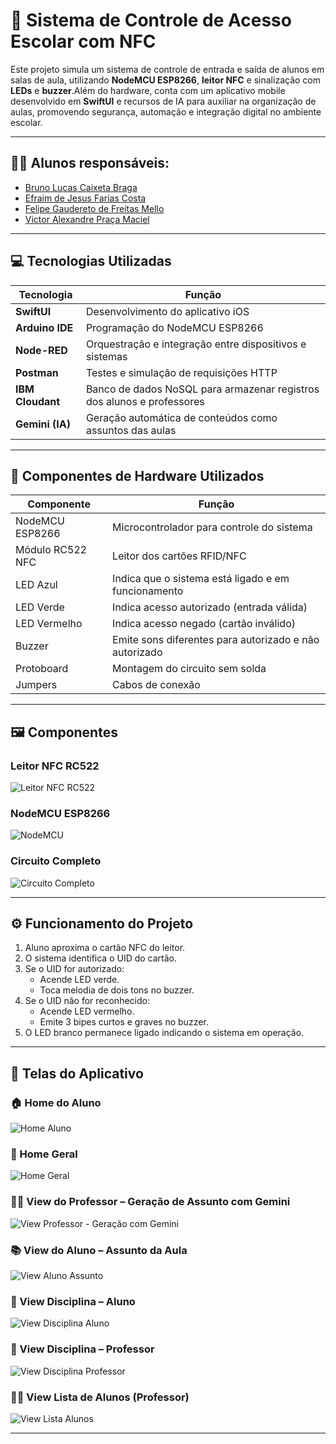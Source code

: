 # 🎒 Sistema de Controle de Acesso Escolar com NFC

Este projeto simula um sistema de controle de entrada e saída de alunos em salas de aula, utilizando **NodeMCU ESP8266**, **leitor NFC** e sinalização com **LEDs** e **buzzer**.Além do hardware, conta com um aplicativo mobile desenvolvido em **SwiftUI** e recursos de IA para auxiliar na organização de aulas, promovendo segurança, automação e integração digital no ambiente escolar.

---

## 👨‍💻 Alunos responsáveis:

- [Bruno Lucas Caixeta Braga](https://github.com/bruno2004braga)
- [Efraim de Jesus Farias Costa](https://github.com/efras23)
- [Felipe Gaudereto de Freitas Mello](https://github.com/Mellitoz)
- [Victor Alexandre Praça Maciel](https://github.com/VictorPraca)

---

## 💻 Tecnologias Utilizadas

| Tecnologia       | Função                                                                 |
|------------------|------------------------------------------------------------------------|
| **SwiftUI**       | Desenvolvimento do aplicativo iOS                                      |
| **Arduino IDE**   | Programação do NodeMCU ESP8266                                          |
| **Node-RED**      | Orquestração e integração entre dispositivos e sistemas                |
| **Postman**       | Testes e simulação de requisições HTTP                                 |
| **IBM Cloudant**  | Banco de dados NoSQL para armazenar registros dos alunos e professores |
| **Gemini (IA)**   | Geração automática de conteúdos como assuntos das aulas                |

---

## 🔧 Componentes de Hardware Utilizados

| Componente        | Função                                                         |
|-------------------|----------------------------------------------------------------|
| NodeMCU ESP8266   | Microcontrolador para controle do sistema                      |
| Módulo RC522 NFC  | Leitor dos cartões RFID/NFC                                    |
| LED Azul       | Indica que o sistema está ligado e em funcionamento            |
| LED Verde         | Indica acesso autorizado (entrada válida)                      |
| LED Vermelho      | Indica acesso negado (cartão inválido)                         |
| Buzzer            | Emite sons diferentes para autorizado e não autorizado         |
| Protoboard        | Montagem do circuito sem solda                                 |
| Jumpers           | Cabos de conexão                                               |

---

## 🖼️ Componentes

### Leitor NFC RC522
![Leitor NFC RC522](./assetsHardware/sensorNFC.png)

### NodeMCU ESP8266
![NodeMCU](./assetsHardware/nodemcu.png)

### Circuito Completo
![Circuito Completo](./assetsHardware/circuitoCompleto.png)

---

## ⚙️ Funcionamento do Projeto

1. Aluno aproxima o cartão NFC do leitor.
2. O sistema identifica o UID do cartão.
3. Se o UID for autorizado:
   - Acende LED verde.
   - Toca melodia de dois tons no buzzer.
4. Se o UID não for reconhecido:
   - Acende LED vermelho.
   - Emite 3 bipes curtos e graves no buzzer.
5. O LED branco permanece ligado indicando o sistema em operação.

---

## 📱 Telas do Aplicativo

### 🏠 Home do Aluno
![Home Aluno](./Views/homeAluno.jpg)

### 🏫 Home Geral
![Home Geral](./Views/home.jpg)

### 👨‍🏫 View do Professor – Geração de Assunto com Gemini
![View Professor - Geração com Gemini](./Views/viewAssuntoProfessor.jpg)

### 📚 View do Aluno – Assunto da Aula
![View Aluno Assunto](./Views/viewAssuntoAluno.jpg)

### 📘 View Disciplina – Aluno
![View Disciplina Aluno](./Views/viewDisciplinaAluno.jpg)

### 📘 View Disciplina – Professor
![View Disciplina Professor](./Views/viewDisciplinaProfessor.jpg)

### 🧑‍🎓 View Lista de Alunos (Professor)
![View Lista Alunos](./Views/viewListaAlunos.jpg)

---